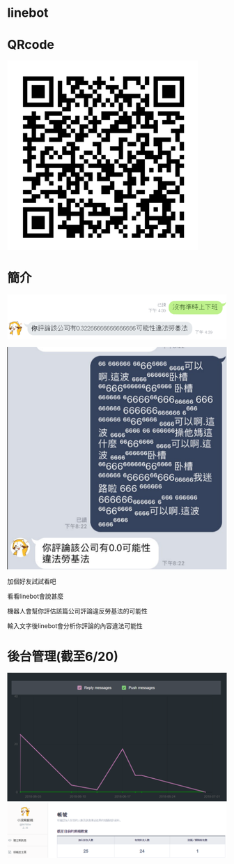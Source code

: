 # linebot

# QRcode
![image](https://github.com/raccoon831012/linebot/blob/master/QRcode.PNG)

# 簡介
![image](https://github.com/raccoon831012/linebot/blob/master/%E5%9C%96%E7%89%871.png)

![image](https://github.com/raccoon831012/linebot/blob/master/%E5%9C%96%E7%89%872.png)

加個好友試試看吧

看看linebot會說甚麼

機器人會幫你評估該篇公司評論違反勞基法的可能性

輸入文字後linebot會分析你評論的內容違法可能性

# 後台管理(截至6/20)
![image](https://github.com/raccoon831012/linebot/blob/master/%E6%93%B7%E5%8F%961.png)
![image](https://github.com/raccoon831012/linebot/blob/master/%E5%9C%96%E7%89%873.png)
